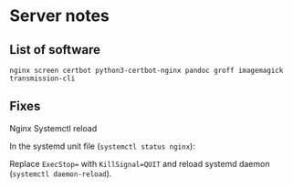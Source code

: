 # Server notes

## List of software

`nginx screen certbot python3-certbot-nginx pandoc groff imagemagick transmission-cli`

## Fixes

Nginx Systemctl reload

In the systemd unit file (`systemctl status nginx`):

Replace `ExecStop=` with `KillSignal=QUIT` and reload systemd daemon (`systemctl daemon-reload`).
